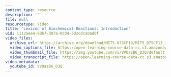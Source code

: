 ```yaml
---
content_type: resource
description: ''
file: null
resourcetype: Video
title: 'Lexicon of Biochemical Reactions: Introduction'
uid: 1112aee4-98b7-d07a-0d34-502cdca0ad0f
video_files:
  archive_url: https://archive.org/download/MIT5.07SCF13/MIT5_07SCF13_JoAnne_Intro_300k.mp4
  video_captions_file: https://open-learning-course-data-rc.s3.amazonaws.com/5-07sc-biological-chemistry-i-fall-2013/0fc916273d3655c9b33153e93acc6490_VVOazB6_D3Q.vtt
  video_thumbnail_file: https://img.youtube.com/vi/VVOazB6_D3Q/default.jpg
  video_transcript_file: https://open-learning-course-data-rc.s3.amazonaws.com/5-07sc-biological-chemistry-i-fall-2013/777c68a7a2379666228ed34ef391955b_VVOazB6_D3Q.pdf
video_metadata:
  youtube_id: VVOazB6_D3Q
---
```

